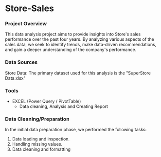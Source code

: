 # Store-Sales

### Project Overview

This data analysis project aims to provide insights into Store's sales performance over the past four years. By analyzing various aspects of the sales data, we seek to identify trends, make data-driven recommendations, and gain a deeper understanding of the company's performance.

### Data Sources

Store Data: The primary dataset used for this analysis is the "SuperStore Data.xlsx" 

### Tools

- EXCEL (Power Query / PivotTable)
  - Data cleaning, Analysis and Creating Report

### Data Cleaning/Preparation

In the initial data preparation phase, we performed the following tasks:
1. Data loading and inspection.
2. Handling missing values.
3. Data cleaning and formatting





